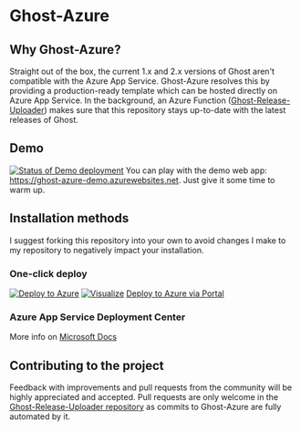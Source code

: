 # Ghost-Azure 
## Why Ghost-Azure?
Straight out of the box, the current 1.x and 2.x versions of Ghost aren't compatible with the Azure App Service. Ghost-Azure resolves this by providing a production-ready template which can be hosted directly on Azure App Service. In the background, an Azure Function ([Ghost-Release-Uploader](https://github.com/RadoslavGatev/Ghost-Release-Uploader)) makes sure that this repository stays up-to-date with the latest releases of Ghost.

## Demo
[![Status of Demo deployment](https://vsrm.dev.azure.com/RG-GitHub/_apis/public/Release/badge/72c85fbd-8b34-4db0-8be1-f1a286cc4d59/3/4)](https://dev.azure.com/RG-GitHub/Ghost-Azure/_release?definitionId=3)
You can play with the demo web app: https://ghost-azure-demo.azurewebsites.net. Just give it some time to warm up.

## Installation methods
I suggest forking this repository into your own to avoid changes I make to my repository to negatively impact your installation.

### One-click deploy
[![Deploy to Azure](https://azuredeploy.net/deploybutton.png)](https://azuredeploy.net/)
[![Visualize](http://armviz.io/visualizebutton.png)](http://armviz.io/#/?load=https%3A%2F%2Fraw.githubusercontent.com%2Fsolvsoftware%2FRadoslavGatev%2Fazure%2Fazuredeploy.json)
[Deploy to Azure via Portal](https://portal.azure.com/#create/Microsoft.Template/uri/https%3A%2F%2Fraw.githubusercontent.com%2FRadoslavGatev%2FGhost-Azure%2Fazure%2Fazuredeploy.json)

### Azure App Service Deployment Center
More info on [Microsoft Docs](https://docs.microsoft.com/en-us/azure/app-service/deploy-continuous-deployment#deploy-continuously-from-github)

## Contributing to the project
Feedback with improvements and pull requests from the community will be highly appreciated and accepted.
Pull requests are only welcome in the [Ghost-Release-Uploader repository](https://github.com/RadoslavGatev/Ghost-Release-Uploader) as commits to Ghost-Azure are fully automated by it.
